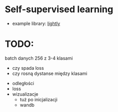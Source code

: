 # Self-supervised learning

* example library: [lightly](https://docs.lightly.ai/self-supervised-learning/index.html)

# TODO:
batch danych 256 z 3-4 klasami
* czy spada loss 
* czy rosną dystanse między klasami
- odległości
- loss
- wizualizacje
    - tuż po inicjalizacji
    - wandb
